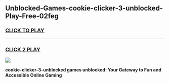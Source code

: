 
## Unblocked-Games-cookie-clicker-3-unblocked-Play-Free-02feg
<h3>
<a href="https://premium76.site?title=cookie-clicker-3-unblocked&ref=12A">CLICK TO PLAY</a></h3>
<hr>

<h3>
<a href="https://premium76.site?title=cookie-clicker-3-unblocked&ref=12A">CLICK 2 PLAY</a>
  
</h3>

<a href="https://premium76.site?title=cookie-clicker-3-unblocked&ref=12A"><img src="https://clearcache.store/games.png"></a>


**cookie-clicker-3-unblocked games unblocked: Your Gateway to Fun and Accessible Online Gaming**
